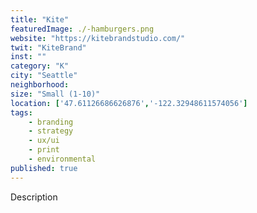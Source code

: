 ```yaml
---
title: "Kite"
featuredImage: ./-hamburgers.png
website: "https://kitebrandstudio.com/"
twit: "KiteBrand"
inst: ""
category: "K"
city: "Seattle"
neighborhood:
size: "Small (1-10)"
location: ['47.61126686626876','-122.32948611574056']
tags:
    - branding
    - strategy
    - ux/ui
    - print
    - environmental
published: true
---
```


Description
